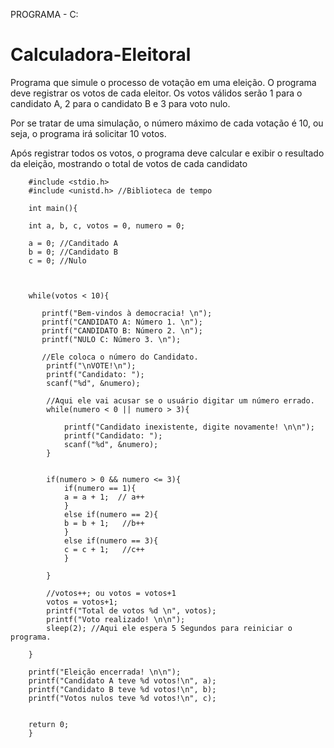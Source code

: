 PROGRAMA - C:
# Calculadora-Eleitoral

Programa que simule o processo de votação em uma eleição. O programa deve registrar os votos de cada eleitor. 
Os votos válidos serão 1 para o candidato A, 2 para o candidato B e 3 para voto nulo.

Por se tratar de uma simulação, o número máximo de cada votação é 10, ou seja, 
o programa irá solicitar 10 votos.

Após registrar todos os votos, o programa deve calcular e exibir o resultado da 
eleição, mostrando o total de votos de cada candidato



        #include <stdio.h>
        #include <unistd.h> //Biblioteca de tempo
    
        int main(){
        
        int a, b, c, votos = 0, numero = 0;
        
        a = 0; //Canditado A
        b = 0; //Candidato B
        c = 0; //Nulo
        
        
       
        while(votos < 10){
           
           printf("Bem-vindos à democracia! \n");
           printf("CANDIDATO A: Número 1. \n");
           printf("CANDIDATO B: Número 2. \n");
           printf("NULO C: Número 3. \n");
           
           //Ele coloca o número do Candidato.
            printf("\nVOTE!\n");
            printf("Candidato: ");
            scanf("%d", &numero);
            
            //Aqui ele vai acusar se o usuário digitar um número errado.
            while(numero < 0 || numero > 3){
                
                printf("Candidato inexistente, digite novamente! \n\n");
                printf("Candidato: ");
                scanf("%d", &numero);
            }
            
            
            if(numero > 0 && numero <= 3){
                if(numero == 1){
                a = a + 1;  // a++       
                }
                else if(numero == 2){
                b = b + 1;   //b++      
                }
                else if(numero == 3){
                c = c + 1;   //c++       
                }
            
            }
            
            //votos++; ou votos = votos+1
            votos = votos+1;
            printf("Total de votos %d \n", votos);
            printf("Voto realizado! \n\n");
            sleep(2); //Aqui ele espera 5 Segundos para reiniciar o programa.
            
        }
                
        printf("Eleição encerrada! \n\n");
        printf("Candidato A teve %d votos!\n", a);
        printf("Candidato B teve %d votos!\n", b);
        printf("Votos nulos teve %d votos!\n", c);
                
            
        return 0;
        }
